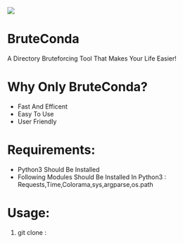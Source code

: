 <img src="https://i.imgur.com/3a0jNNr.png"></img>
# BruteConda
A Directory Bruteforcing Tool That Makes Your Life Easier!
# Why Only BruteConda?
- Fast And Efficent
- Easy To Use
- User Friendly
# Requirements:
- Python3 Should Be Installed
- Following Modules Should Be Installed In Python3 : Requests,Time,Colorama,sys,argparse,os.path
# Usage: 
1) git clone :
